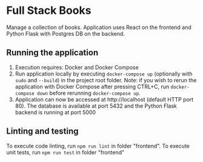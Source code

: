 # Full Stack Books
Manage a collection of books.
Application uses React on the frontend and Python Flask with Postgres DB on the backend.

## Running the application
1. Execution requires: Docker and Docker Compose
2. Run application locally by executing `docker-compose up` (optionally with `sudo` and `--build`)
in the project root folder. Note: if you wish to rerun the application with Docker Compose after pressing CTRL+C,
run `docker-compose down` before rerunning `docker-compose up`.
3. Application can now be accessed at http://localhost (default HTTP port 80).
The database is available at port 5432 and the Python Flask backend is running at port 5000

## Linting and testing
To execute code linting, run `npm run lint` in folder "frontend".
To execute unit tests, run `npm run test` in folder "frontend"
